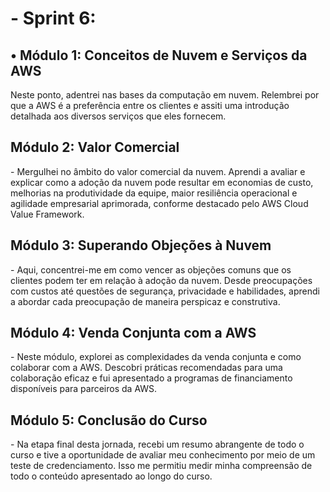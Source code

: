 <h1>- Sprint 6:</h1>




<h2>• Módulo 1: Conceitos de Nuvem e Serviços da AWS</h2>
Neste ponto, adentrei nas bases da computação em nuvem. Relembrei por que a AWS é a preferência entre os clientes e assiti uma introdução detalhada aos diversos serviços que eles fornecem.


<h2>Módulo 2: Valor Comercial</h2>
- Mergulhei no âmbito do valor comercial da nuvem. Aprendi a avaliar e explicar como a adoção da nuvem pode resultar em economias de custo, melhorias na produtividade da equipe, maior resiliência operacional e agilidade empresarial aprimorada, conforme destacado pelo AWS Cloud Value Framework.


<h2>Módulo 3: Superando Objeções à Nuvem</h2>
- Aqui, concentrei-me em como vencer as objeções comuns que os clientes podem ter em relação à adoção da nuvem. Desde preocupações com custos até questões de segurança, privacidade e habilidades, aprendi a abordar cada preocupação de maneira perspicaz e construtiva.


<h2>Módulo 4: Venda Conjunta com a AWS</h2>
- Neste módulo, explorei as complexidades da venda conjunta e como colaborar com a AWS. Descobri práticas recomendadas para uma colaboração eficaz e fui apresentado a programas de financiamento disponíveis para parceiros da AWS.


<h2>Módulo 5: Conclusão do Curso</h2>
- Na etapa final desta jornada, recebi um resumo abrangente de todo o curso e tive a oportunidade de avaliar meu conhecimento por meio de um teste de credenciamento. Isso me permitiu medir minha compreensão de todo o conteúdo apresentado ao longo do curso.




